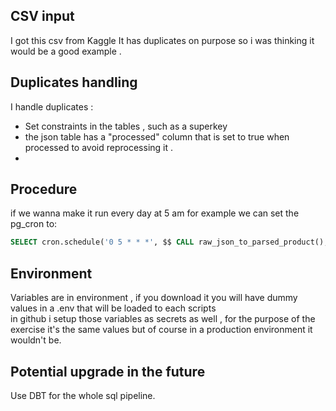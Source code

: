 ## CSV input

I got this csv from Kaggle
It has duplicates on purpose so i was thinking it would be a good example .

## Duplicates handling

I handle duplicates :

- Set constraints in the tables , such as a superkey
- the json table has a "processed" column that is set to true when processed to avoid reprocessing it .
-

## Procedure

if we wanna make it run every day at 5 am for example we can set the pg_cron to:

```sql
SELECT cron.schedule('0 5 * * *', $$ CALL raw_json_to_parsed_product(); $$);
```

## Environment

Variables are in environment , if you download it you will have dummy values in a .env that will be loaded to each scripts  
in github i setup those variables as secrets as well , for the purpose of the exercise it's the same values but of course in a production environment it wouldn't be.

## Potential upgrade in the future

Use DBT for the whole sql pipeline.
